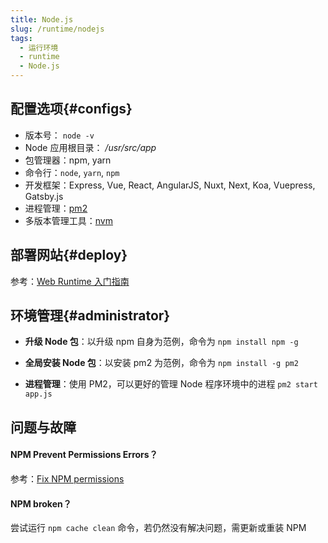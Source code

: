 ```yaml
---
title: Node.js
slug: /runtime/nodejs
tags:
  - 运行环境
  - runtime
  - Node.js
---
```



## 配置选项{#configs}

- 版本号： `node -v`
- Node 应用根目录： */usr/src/app*  
- 包管理器：npm, yarn
- 命令行：`node`, `yarn`, `npm`
- 开发框架：Express, Vue, React, AngularJS, Nuxt, Next, Koa, Vuepress, Gatsby.js
- 进程管理：[pm2](https://pm2.io)
- 多版本管理工具：[nvm](https://github.com/nvm-sh/nvm) 

## 部署网站{#deploy}

参考：[Web Runtime 入门指南](../runtime#quick)

## 环境管理{#administrator}

- **升级 Node 包**：以升级 npm 自身为范例，命令为 `npm install npm -g`

- **全局安装 Node 包**：以安装 pm2 为范例，命令为 `npm install -g pm2`

- **进程管理**：使用 PM2，可以更好的管理 Node 程序环境中的进程 `pm2 start app.js`

## 问题与故障

#### NPM Prevent Permissions Errors？

参考：[Fix NPM permissions](https://www.npmjs.com.cn/getting-started/fixing-npm-permissions/)

#### NPM broken？

尝试运行 `npm cache clean` 命令，若仍然没有解决问题，需更新或重装 NPM